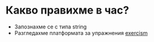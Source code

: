 # Какво правихме в час?
- Запознахме се с типа string
- Разгледахме платформата за упражнения [exercism](https://exercism.org/tracks/cpp)